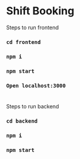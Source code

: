 # Shift Booking

Steps to run frontend

### `cd frontend`

### `npm i`

### `npm start`

### `Open localhost:3000`
#

Steps to run backend

### `cd backend`

### `npm i`

### `npm start`
